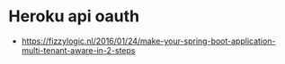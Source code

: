 # Heroku api oauth

- https://fizzylogic.nl/2016/01/24/make-your-spring-boot-application-multi-tenant-aware-in-2-steps
